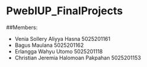 ﻿# PwebIUP_FinalProjects

##Members:
* Venia Sollery Aliyya Hasna 5025201161
* Bagus Maulana 5025201162
* Erlangga Wahyu Utomo 5025201118
* Christian Jeremia Halomoan Pakpahan 5025201153
